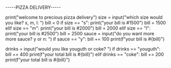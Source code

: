 -----PIZZA DELIVERY-----

print("welcome to precious pizza delivery")
size = input("which size would you like? s, m, l: ")
bill = 0
if size == "s":
  print("your bill is #1500")
  bill = 1500
elif size == "m":
  print("your bill is #2000")
  bill = 2000
elif size == "l":
  print("your bill is #2500")
  bill = 2500
  sauce = input("do you want more more sauce? y or n: ")
  if sauce == "y":
    bill += 100
    print(f"your bill is #{bill}")

drinks = input("would you like youguth or coke? ")
if drinks == "youguth":
  bill += 400
  print(f"your total bill is #{bill}")
elif drinks == "coke":
  bill += 200
  print(f"your total bill is #{bill}")
